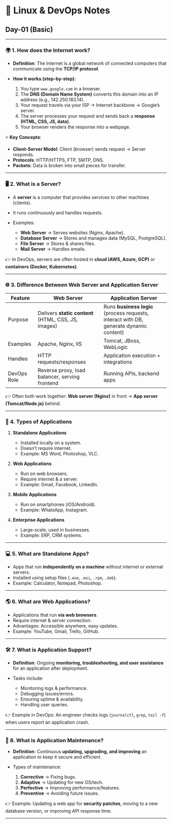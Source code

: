 
# 📒 Linux & DevOps Notes

## **Day-01 (Basic)**

---

### 🌍 1. How does the Internet work?

* **Definition**: The Internet is a global network of connected computers that communicate using the **TCP/IP protocol**.
* **How it works (step-by-step):**

  1. You type `www.google.com` in a browser.
  2. The **DNS (Domain Name System)** converts this domain into an IP address (e.g., 142.250.183.14).
  3. Your request travels via your ISP → Internet backbone → Google’s server.
  4. The server processes your request and sends back a **response (HTML, CSS, JS, data)**.
  5. Your browser renders the response into a webpage.

⚡ **Key Concepts**:

* **Client-Server Model**: Client (browser) sends request → Server responds.
* **Protocols**: HTTP/HTTPS, FTP, SMTP, DNS.
* **Packets**: Data is broken into small pieces for transfer.

---

### 🖥 2. What is a Server?

* A **server** is a computer that provides services to other machines (clients).
* It runs continuously and handles requests.
* Examples:

  * **Web Server** → Serves websites (Nginx, Apache).
  * **Database Server** → Stores and manages data (MySQL, PostgreSQL).
  * **File Server** → Stores & shares files.
  * **Mail Server** → Handles emails.

👉 In DevOps, servers are often hosted in **cloud (AWS, Azure, GCP)** or **containers (Docker, Kubernetes)**.

---

### 🌐 3. Difference Between Web Server and Application Server

| Feature     | Web Server                                          | Application Server                                                                     |
| ----------- | --------------------------------------------------- | -------------------------------------------------------------------------------------- |
| Purpose     | Delivers **static content** (HTML, CSS, JS, images) | Runs **business logic** (process requests, interact with DB, generate dynamic content) |
| Examples    | Apache, Nginx, IIS                                  | Tomcat, JBoss, WebLogic                                                                |
| Handles     | HTTP requests/responses                             | Application execution + integrations                                                   |
| DevOps Role | Reverse proxy, load balancer, serving frontend      | Running APIs, backend apps                                                             |

👉 Often both work together: **Web server (Nginx)** in front → **App server (Tomcat/Node.js)** behind.

---

### 📱 4. Types of Applications

1. **Standalone Applications**

   * Installed locally on a system.
   * Doesn’t require internet.
   * Example: MS Word, Photoshop, VLC.

2. **Web Applications**

   * Run on web browsers.
   * Require internet & a server.
   * Example: Gmail, Facebook, LinkedIn.

3. **Mobile Applications**

   * Run on smartphones (iOS/Android).
   * Example: WhatsApp, Instagram.

4. **Enterprise Applications**

   * Large-scale, used in businesses.
   * Example: ERP, CRM systems.

---

### 💻 5. What are Standalone Apps?

* Apps that run **independently on a machine** without internet or external servers.
* Installed using setup files (`.exe`, `.msi`, `.rpm`, `.deb`).
* Example: Calculator, Notepad, Photoshop.

---

### 🌎 6. What are Web Applications?

* Applications that run **via web browsers**.
* Require internet & server connection.
* Advantages: Accessible anywhere, easy updates.
* Example: YouTube, Gmail, Trello, GitHub.

---

### 🛠 7. What is Application Support?

* **Definition**: Ongoing **monitoring, troubleshooting, and user assistance** for an application after deployment.
* Tasks include:

  * Monitoring logs & performance.
  * Debugging issues/errors.
  * Ensuring uptime & availability.
  * Handling user queries.

👉 Example in DevOps: An engineer checks logs (`journalctl`, `grep`, `tail -f`) when users report an application crash.

---

### 🔧 8. What is Application Maintenance?

* **Definition**: Continuous **updating, upgrading, and improving** an application to keep it secure and efficient.
* Types of maintenance:

  1. **Corrective** → Fixing bugs.
  2. **Adaptive** → Updating for new OS/tech.
  3. **Perfective** → Improving performance/features.
  4. **Preventive** → Avoiding future issues.

👉 Example: Updating a web app for **security patches**, moving to a new database version, or improving API response time.

---
